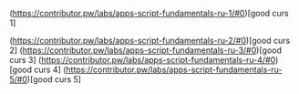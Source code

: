 (https://contributor.pw/labs/apps-script-fundamentals-ru-1/#0)[good curs 1]

(https://contributor.pw/labs/apps-script-fundamentals-ru-2/#0)[good curs 2]
(https://contributor.pw/labs/apps-script-fundamentals-ru-3/#0)[good curs 3]
(https://contributor.pw/labs/apps-script-fundamentals-ru-4/#0)[good curs 4]
(https://contributor.pw/labs/apps-script-fundamentals-ru-5/#0)[good curs 5]

